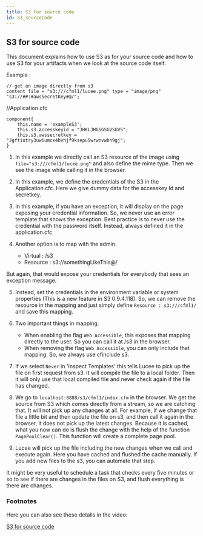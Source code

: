 ```yaml
---
title: S3 for source code
id: S3_sourceCode
---
```

## S3 for source code ##

This document explains how to use S3 as for your source code and how to use S3 for your artifacts when we look at the source code itself.

Example :

```luceescript
// get an image directly from s3
content file = "s3:///cfml1/lucee.png" type = "image/png"
"s3://##:#awsSecretKey#@/";
```

//Application.cfc

```luceescript
component{
	this.name = 'exampleS3';
	this.s3.accesskeyid = "JHKLJHGSGSGVSGVS";
	this.s3.awssecretkey = "Jgftiutry3uwiumcx4bvhjf9ksepu5wrwnvwbh9gj";
}
```

1) In this example we directly call an S3 resource of the image using ``file="s3:///cfml1/lucee.png"`` and also define the mime type. Then we see the image while calling it in the browser.

2) In this example, we define the credentials of the S3 in the Application.cfc. Here we give dummy data for the accesskey Id and secretkey.

3) In this example, if you have an exception, it will display on the page exposing your credential information. So, we never use an error template that shows the exception. Best practice is to never use the credential with the password itself. Instead, always defined it in the application.cfc

4) Another option is to map with the admin.

	- Virtual : /s3
	- Resource : s3://somethingLikeThis@/

But again, that would expose your credentials for everybody that sees an exception message.

5) Instead, set the credentials in the environment variable or system properties (This is a new feature in S3 0.9.4.118). So, we can remove the resource in the mapping and just simply define ``Resource : s3:///cfml1/`` and save this mapping.

6) Two important things in mapping.

	* When enabling the flag ``Web Accessible``, this exposes that mapping directly to the user. So you can call it at /s3 in the browser.
	* When removing the flag ``Web Accessible``, you can only include that mapping. So, we always use cfinclude s3.

7) If we select ``Never`` in 'Inspect Templates' this tells Lucee to pick up the file on first request from s3. It will compile the file to a local folder. Then it will only use that local compiled file and never check again if the file has changed.  

8) We go to ``localhost:8888/s3/cfml1/index.cfm`` in the browser. We get the source from S3 which comes directly from a stream, so we are catching that. It will not pick up any changes at all. For example, if we change that file a little bit and then update the file on s3, and then call it again in the browser, it does not pick up the latest changes. Because it is cached, what you now can do is flush the change with the help of the function ``PagePoolClear()``. This function will create a complete page pool.

9) Lucee will pick up the file including the new changes when we call and execute again. Here you have cached and flushed the cache manually. If you add new files to the s3, you can automate that step.

It might be very useful to schedule a task that checks every five minutes or so to see if there are changes in the files on S3, and flush everything is there are changes.

### Footnotes ###

Here you can also see these details in the video:

[S3 for source code](https://youtu.be/twQomRCbaCY)
